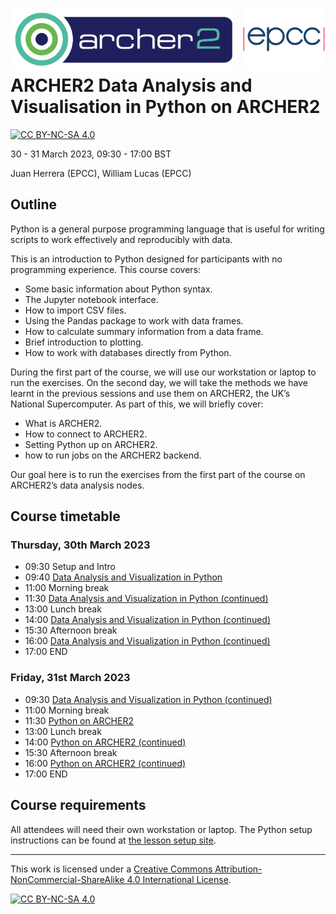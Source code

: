 <img src="./img/archer2_logo.png"  width="355" height="100" align="left" /> <img src="./img/epcc_logo.jpg" align="right" width="133" height="100" />

<br /><br /><br /><br />

# ARCHER2 Data Analysis and Visualisation in Python on ARCHER2

[![CC BY-NC-SA 4.0][cc-by-nc-sa-shield]][cc-by-nc-sa]

30 - 31 March 2023, 09:30 - 17:00 BST

Juan Herrera (EPCC), William Lucas (EPCC)

## Outline

Python is a general purpose programming language that is useful for writing scripts to work effectively and reproducibly with data.

This is an introduction to Python designed for participants with no programming experience. This course covers:

* Some basic information about Python syntax.
* The Jupyter notebook interface.
* How to import CSV files.
* Using the Pandas package to work with data frames.
* How to calculate summary information from a data frame.
* Brief introduction to plotting.
* How to work with databases directly from Python.

During the first part of the course, we will use our workstation or laptop to run the exercises. On the second day, we will take the methods we have learnt in the previous sessions and use them on ARCHER2, the UK’s National Supercomputer. As part of this, we will briefly cover:

* What is ARCHER2.
* How to connect to ARCHER2.
* Setting Python up on ARCHER2.
* how to run jobs on the ARCHER2 backend.

Our goal here is to run the exercises from the first part of the course on ARCHER2’s data analysis nodes.

## Course timetable

### Thursday, 30th March 2023

* 09:30 Setup and Intro
* 09:40	[Data Analysis and Visualization in Python][1]
* 11:00	Morning break
* 11:30	[Data Analysis and Visualization in Python (continued)][1]
* 13:00	Lunch break
* 14:00	[Data Analysis and Visualization in Python (continued)][1]
* 15:30	Afternoon break
* 16:00	[Data Analysis and Visualization in Python (continued)][1]
* 17:00	END

### Friday, 31st March 2023

* 09:30	[Data Analysis and Visualization in Python (continued)][1]
* 11:00	Morning break
* 11:30	[Python on ARCHER2][2]
* 13:00	Lunch break
* 14:00	[Python on ARCHER2 (continued)][2]
* 15:30	Afternoon break
* 16:00	[Python on ARCHER2 (continued)][2]
* 17:00	END

## Course requirements

All attendees will need their own workstation or laptop. The Python setup instructions can be found at [the lesson setup site](https://datacarpentry.org/python-ecology-lesson/setup.html).

---

This work is licensed under a
[Creative Commons Attribution-NonCommercial-ShareAlike 4.0 International License][cc-by-nc-sa].

[cc-by-nc-sa]: http://creativecommons.org/licenses/by-nc-sa/4.0/
[cc-by-nc-sa-image]: https://licensebuttons.net/l/by-nc-sa/4.0/88x31.png
[cc-by-nc-sa-shield]: https://img.shields.io/badge/License-CC%20BY--NC--SA%204.0-lightgrey.svg

[![CC BY-NC-SA 4.0][cc-by-nc-sa-image]][cc-by-nc-sa]

[1]: https://datacarpentry.org/python-ecology-lesson/
[2]: https://epcced.github.io/archer2-python-data-analysis/
